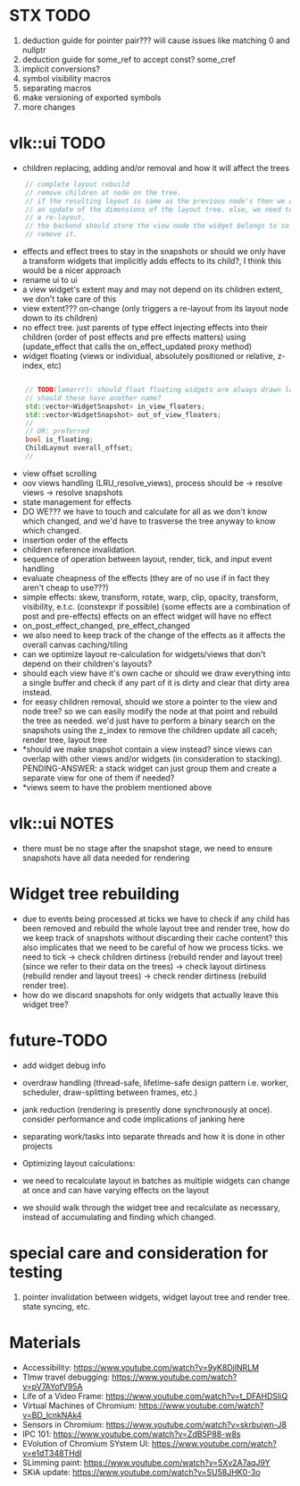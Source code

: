 


# STX TODO
1. deduction guide for pointer pair??? will cause issues like matching 0 and nullptr
2. deduction guide for some_ref to accept const? some_cref
3. implicit conversions?
4. symbol visibility macros
5. separating macros
6. make versioning of exported symbols
7. more changes


# vlk::ui TODO

- children replacing, adding and/or removal and how it will affect the trees

```cpp
    // complete layout rebuild
    // remove children at node on the tree.
    // if the resulting layout is same as the previous node's then we don't need
    // an update of the dimensions of the layout tree. else, we need to perform
    // a re-layout.
    // the backend should store the view node the widget belongs to so we can
    // remove it.

```

- effects and effect trees to stay in the snapshots or should we only have a transform widgets that implicitly adds effects to its child?, I think this would be a nicer approach
- rename ui to ui
- a view widget's extent may and may not depend on its children extent, we don't take care of this
- view extent??? on-change (only triggers a re-layout from its layout node down to its children)
- no effect tree. just parents of type effect injecting effects into their children (order of post effects and pre effects matters) using (update_effect that calls the on_effect_updated proxy method)
- widget floating (views or individual, absolutely positioned or relative, z-index, etc)

```cpp

    // TODO(lamarrr): should_float floating widgets are always drawn last
    // should these have another name?
    std::vector<WidgetSnapshot> in_view_floaters;
    std::vector<WidgetSnapshot> out_of_view_floaters;
    //
    // OR: preferred
    bool is_floating;
    ChildLayout overall_offset;
    //

```


- view offset scrolling
- oov views handling (LRU_resolve_views), process should be -> resolve views -> resolve snapshots
- state management for effects
- DO WE??? we have to touch and calculate for all as we don't know which changed, and we'd have to trasverse the tree anyway to know which changed.
- insertion order of the effects
- children reference invalidation.
- sequence of operation between layout, render, tick, and input event handling
- evaluate cheapness of the effects (they are of no use if in fact they aren't cheap to use???)
- simple effects: skew, transform, rotate, warp, clip, opacity, transform, visibility, e.t.c. (constexpr if possible) (some effects are a combination of post and pre-effects) effects on an effect widget will have no effect
- on_post_effect_changed, pre_effect_changed
- we also need to keep track of the change of the effects as it affects the overall canvas caching/tiling
- can we optimize layout re-calculation  for widgets/views that don't depend on their children's layouts?
- should each view have it's own cache or should we draw everything into a single buffer and check if any part of it is dirty and clear that dirty area instead.
- for eeasy children removal, should we store a pointer to the view and node tree? so we can easily modify the node at that point and rebuild the tree as needed. we'd just have to perform a binary search on the snapshots using the z_index to remove the children update all caceh; render tree, layout tree
- *should we make snapshot contain a view instead? since views can overlap with other views and/or widgets (in consideration to stacking). PENDING-ANSWER: a stack widget can just group them and create a separate view for one of them if needed?
- *views seem to have the problem mentioned above

# vlk::ui NOTES
- there must be no stage after the snapshot stage, we need to ensure snapshots have all data needed for rendering


# Widget tree rebuilding
- due to events being processed at ticks we have to check if any child has been removed and rebuild the whole layout tree and render tree, how do we keep track of snapshots without discarding their cache content? this also implicates that we need to be careful of how we process ticks. we need to tick -> check children dirtiness (rebuild render and layout tree) (since we refer to their data on the trees) -> check layout dirtiness (rebuild render and layout trees) -> check render dirtiness (rebuild render tree).
- how do we discard snapshots for only widgets that actually leave this widget tree?



# future-TODO
- add widget debug info
- overdraw handling (thread-safe, lifetime-safe design pattern i.e. worker, scheduler, draw-splitting between frames, etc.)
- jank reduction (rendering is presently done synchronously at once). consider performance and code implications of janking here
- separating work/tasks into separate threads and how it is done in other projects

- Optimizing layout calculations:
- we need to recalculate layout in batches as multiple widgets can change at once and can have varying effects on the layout
- we should walk through the widget tree and recalculate as necessary, instead of accumulating and finding which changed.

# special care and consideration for testing
1. pointer invalidation between widgets, widget layout tree and render tree. state syncing, etc.



# Materials
- Accessibility: https://www.youtube.com/watch?v=9yK8DjlNRLM
- TImw travel debugging: https://www.youtube.com/watch?v=pV7AYofV95A
- Life of a Video Frame: https://www.youtube.com/watch?v=t_DFAHDSIiQ
- Virtual Machines of Chromium: https://www.youtube.com/watch?v=BD_lcnkNAk4
- Sensors in Chromium: https://www.youtube.com/watch?v=skrbujwn-J8
- IPC 101: https://www.youtube.com/watch?v=ZdB5P88-w8s
- EVolution of Chromium SYstem UI: https://www.youtube.com/watch?v=e1dT348THdI
- SLimming paint: https://www.youtube.com/watch?v=5Xv2A7aqJ9Y
- SKiA update: https://www.youtube.com/watch?v=SU58JHK0-3o
